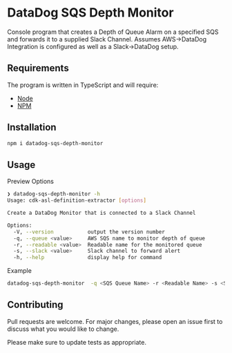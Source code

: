 # DataDog SQS Depth Monitor

Console program that creates a Depth of Queue Alarm on a specified SQS and forwards it to a supplied Slack Channel. Assumes AWS->DataDog Integration is configured as well as a Slack->DataDog setup.

## Requirements

The program is written in TypeScript and will require:

-   [Node](https://nodejs.dev/en/)
-   [NPM](https://www.npmjs.com)

## Installation

```bash
npm i datadog-sqs-depth-monitor
```

## Usage

Preview Options

```bash
❯ datadog-sqs-depth-monitor -h
Usage: cdk-asl-definition-extractor [options]

Create a DataDog Monitor that is connected to a Slack Channel

Options:
  -V, --version           output the version number
  -q, --queue <value>     AWS SQS name to monitor depth of queue
  -r, --readable <value>  Readable name for the monitored queue
  -s, --slack <value>     Slack channel to forward alert
  -h, --help              display help for command
```

Example

```bash
datadog-sqs-depth-monitor  -q <SQS Queue Name> -r <Readable Name> -s <Slack Channel>
```

## Contributing

Pull requests are welcome. For major changes, please open an issue first
to discuss what you would like to change.

Please make sure to update tests as appropriate.
